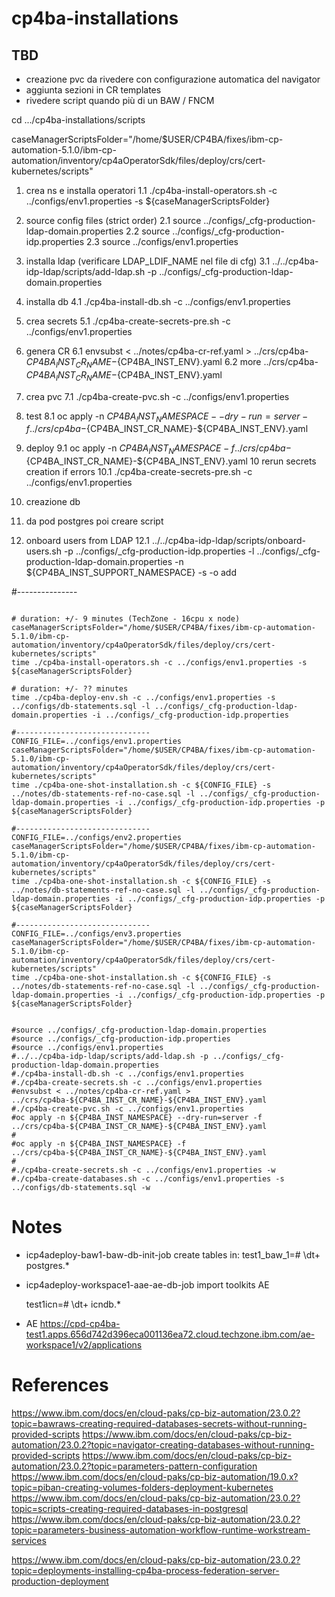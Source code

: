 # cp4ba-installations

## TBD
- creazione pvc da rivedere con configurazione automatica del navigator
- aggiunta sezioni in CR templates
- rivedere script quando più di un BAW / FNCM

cd .../cp4ba-installations/scripts

caseManagerScriptsFolder="/home/$USER/CP4BA/fixes/ibm-cp-automation-5.1.0/ibm-cp-automation/inventory/cp4aOperatorSdk/files/deploy/crs/cert-kubernetes/scripts"

1. crea ns e installa operatori
1.1 ./cp4ba-install-operators.sh -c ../configs/env1.properties -s ${caseManagerScriptsFolder}

2. source config files (strict order)
2.1 source ../configs/_cfg-production-ldap-domain.properties
2.2 source ../configs/_cfg-production-idp.properties
2.3 source ../configs/env1.properties
3. installa ldap (verificare LDAP_LDIF_NAME nel file di cfg)
3.1 ../../cp4ba-idp-ldap/scripts/add-ldap.sh -p ../configs/_cfg-production-ldap-domain.properties
4. installa db
4.1 ./cp4ba-install-db.sh -c ../configs/env1.properties
5. crea secrets
5.1 ./cp4ba-create-secrets-pre.sh -c ../configs/env1.properties
6. genera CR
6.1 envsubst < ../notes/cp4ba-cr-ref.yaml > ../crs/cp4ba-${CP4BA_INST_CR_NAME}-${CP4BA_INST_ENV}.yaml
6.2 more ../crs/cp4ba-${CP4BA_INST_CR_NAME}-${CP4BA_INST_ENV}.yaml
7. crea pvc
7.1 ./cp4ba-create-pvc.sh -c ../configs/env1.properties
8. test
8.1 oc apply -n ${CP4BA_INST_NAMESPACE} --dry-run=server -f ../crs/cp4ba-${CP4BA_INST_CR_NAME}-${CP4BA_INST_ENV}.yaml
9. deploy
9.1 oc apply -n ${CP4BA_INST_NAMESPACE} -f ../crs/cp4ba-${CP4BA_INST_CR_NAME}-${CP4BA_INST_ENV}.yaml
10 rerun secrets creation if errors
10.1 ./cp4ba-create-secrets-pre.sh -c ../configs/env1.properties
11. creazione db
11. da pod postgres poi creare script
12. onboard users from LDAP
12.1 ../../cp4ba-idp-ldap/scripts/onboard-users.sh -p ../configs/_cfg-production-idp.properties -l ../configs/_cfg-production-ldap-domain.properties -n ${CP4BA_INST_SUPPORT_NAMESPACE} -s -o add

#---------------
```

# duration: +/- 9 minutes (TechZone - 16cpu x node)
caseManagerScriptsFolder="/home/$USER/CP4BA/fixes/ibm-cp-automation-5.1.0/ibm-cp-automation/inventory/cp4aOperatorSdk/files/deploy/crs/cert-kubernetes/scripts"
time ./cp4ba-install-operators.sh -c ../configs/env1.properties -s ${caseManagerScriptsFolder}

# duration: +/- ?? minutes
time ./cp4ba-deploy-env.sh -c ../configs/env1.properties -s ../configs/db-statements.sql -l ../configs/_cfg-production-ldap-domain.properties -i ../configs/_cfg-production-idp.properties

#------------------------------
CONFIG_FILE=../configs/env1.properties
caseManagerScriptsFolder="/home/$USER/CP4BA/fixes/ibm-cp-automation-5.1.0/ibm-cp-automation/inventory/cp4aOperatorSdk/files/deploy/crs/cert-kubernetes/scripts"
time ./cp4ba-one-shot-installation.sh -c ${CONFIG_FILE} -s ../notes/db-statements-ref-no-case.sql -l ../configs/_cfg-production-ldap-domain.properties -i ../configs/_cfg-production-idp.properties -p ${caseManagerScriptsFolder}

#------------------------------
CONFIG_FILE=../configs/env2.properties
caseManagerScriptsFolder="/home/$USER/CP4BA/fixes/ibm-cp-automation-5.1.0/ibm-cp-automation/inventory/cp4aOperatorSdk/files/deploy/crs/cert-kubernetes/scripts"
time ./cp4ba-one-shot-installation.sh -c ${CONFIG_FILE} -s ../notes/db-statements-ref-no-case.sql -l ../configs/_cfg-production-ldap-domain.properties -i ../configs/_cfg-production-idp.properties -p ${caseManagerScriptsFolder}

#------------------------------
CONFIG_FILE=../configs/env3.properties
caseManagerScriptsFolder="/home/$USER/CP4BA/fixes/ibm-cp-automation-5.1.0/ibm-cp-automation/inventory/cp4aOperatorSdk/files/deploy/crs/cert-kubernetes/scripts"
time ./cp4ba-one-shot-installation.sh -c ${CONFIG_FILE} -s ../notes/db-statements-ref-no-case.sql -l ../configs/_cfg-production-ldap-domain.properties -i ../configs/_cfg-production-idp.properties -p ${caseManagerScriptsFolder}


#source ../configs/_cfg-production-ldap-domain.properties
#source ../configs/_cfg-production-idp.properties
#source ../configs/env1.properties
#../../cp4ba-idp-ldap/scripts/add-ldap.sh -p ../configs/_cfg-production-ldap-domain.properties
#./cp4ba-install-db.sh -c ../configs/env1.properties
#./cp4ba-create-secrets.sh -c ../configs/env1.properties
#envsubst < ../notes/cp4ba-cr-ref.yaml > ../crs/cp4ba-${CP4BA_INST_CR_NAME}-${CP4BA_INST_ENV}.yaml
#./cp4ba-create-pvc.sh -c ../configs/env1.properties
#oc apply -n ${CP4BA_INST_NAMESPACE} --dry-run=server -f ../crs/cp4ba-${CP4BA_INST_CR_NAME}-${CP4BA_INST_ENV}.yaml
#
#oc apply -n ${CP4BA_INST_NAMESPACE} -f ../crs/cp4ba-${CP4BA_INST_CR_NAME}-${CP4BA_INST_ENV}.yaml
#
#./cp4ba-create-secrets.sh -c ../configs/env1.properties -w
#./cp4ba-create-databases.sh -c ../configs/env1.properties -s ../configs/db-statements.sql -w

```
# Notes

- icp4adeploy-baw1-baw-db-init-job 
  create tables in: test1_baw_1=# \dt+ postgres.*

- icp4adeploy-workspace1-aae-ae-db-job
  import toolkits AE

  test1icn=# \dt+ icndb.*

- AE
  https://cpd-cp4ba-test1.apps.656d742d396eca001136ea72.cloud.techzone.ibm.com/ae-workspace1/v2/applications

# References

https://www.ibm.com/docs/en/cloud-paks/cp-biz-automation/23.0.2?topic=bawraws-creating-required-databases-secrets-without-running-provided-scripts
https://www.ibm.com/docs/en/cloud-paks/cp-biz-automation/23.0.2?topic=navigator-creating-databases-without-running-provided-scripts
https://www.ibm.com/docs/en/cloud-paks/cp-biz-automation/23.0.2?topic=parameters-pattern-configuration
https://www.ibm.com/docs/en/cloud-paks/cp-biz-automation/19.0.x?topic=piban-creating-volumes-folders-deployment-kubernetes
https://www.ibm.com/docs/en/cloud-paks/cp-biz-automation/23.0.2?topic=scripts-creating-required-databases-in-postgresql
https://www.ibm.com/docs/en/cloud-paks/cp-biz-automation/23.0.2?topic=parameters-business-automation-workflow-runtime-workstream-services

https://www.ibm.com/docs/en/cloud-paks/cp-biz-automation/23.0.2?topic=deployments-installing-cp4ba-process-federation-server-production-deployment

